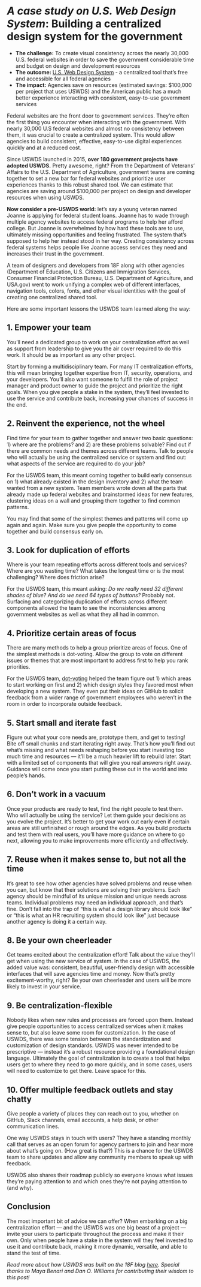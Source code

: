 # _A case study on U.S. Web Design System_: Building a centralized design system for the government

- **The challenge:** To create visual consistency across the nearly 30,000 U.S. federal websites in order to save the government considerable time and budget on design and development resources
- **The outcome:** [U.S. Web Design System](https://designsystem.digital.gov/) - a centralized tool that’s free and accessible for all federal agencies 
- **The impact:** Agencies save on resources (estimated savings: $100,000 per project that uses USWDS) and the American public has a much better experience interacting with consistent, easy-to-use government services 

Federal websites are the front door to government services. They’re often the first thing you encounter when interacting with the government. With nearly 30,000 U.S federal websites and almost no consistency between them, it was crucial to create a centralized system. This would allow agencies to build consistent, effective, easy-to-use digital experiences quickly and at a reduced cost.

Since USWDS launched in 2015, **over 180 government projects have adopted USWDS.** Pretty awesome, right? From the Department of Veterans’ Affairs to the U.S. Department of Agriculture, government teams are coming together to set a new bar for federal websites and prioritize user experiences thanks to this robust shared tool. We can estimate that agencies are saving around $100,000 per project on design and developer resources when using USWDS.

**Now consider a pre-USWDS world:** let’s say a young veteran named Joanne is applying for federal student loans. Joanne has to wade through multiple agency websites to access federal programs to help her afford college. But Joanne is overwhelmed by how hard these tools are to use, ultimately missing opportunities and feeling frustrated. The system that’s supposed to help her instead stood in her way. Creating consistency across federal systems helps people like Joanne access services they need and increases their trust in the government.

A team of designers and developers from 18F along with other agencies (Department of Education, U.S. Citizens and Immigration Services, Consumer Financial Protection Bureau, U.S. Department of Agriculture, and USA.gov) went to work unifying a complex web of different interfaces, navigation tools, colors, fonts, and other visual identities with the goal of creating one centralized shared tool.

Here are some important lessons the USWDS team learned along the way: 

## 1. Empower your team
You’ll need a dedicated group to work on your centralization effort as well as support from leadership to give you the air cover required to do this work. It should be as important as any other project. 

Start by forming a multidisciplinary team. For many IT centralization efforts, this will mean bringing together expertise from IT, security, operations, and your developers. You’ll also want someone to fulfill the role of project manager and product owner to guide the project and prioritize the right goals. When you give people a stake in the system, they’ll feel invested to use the service and contribute back, increasing your chances of success in the end. 

## 2. Reinvent the experience, not the wheel
Find time for your team to gather together and answer two basic questions: 1) where are the problems? and 2) are these problems solvable? Find out if there are common needs and themes across different teams. Talk to people who will actually be using the centralized service or system and find out: what aspects of the service are required to do your job?

For the USWDS team, this meant coming together to build early consensus on 1) what already existed in the design inventory and 2) what the team wanted from a new system. Team members wrote down all the parts that already made up federal websites and brainstormed ideas for new features, clustering ideas on a wall and grouping them together to find common patterns. 

You may find that some of the simplest themes and patterns will come up again and again. Make sure you give people the opportunity to come together and build consensus early on.   

## 3. Look for duplication of efforts
Where is your team repeating efforts across different tools and services? Where are you wasting time? What takes the longest time or is the most challenging? Where does friction arise?

For the USWDS team, this meant asking: _Do we really need 32 different shades of blue? And do we need 64 types of buttons?_ Probably not. Surfacing and categorizing duplication of efforts across different components allowed the team to see the inconsistencies among government websites as well as what they all had in common.

## 4. Prioritize certain areas of focus
There are many methods to help a group prioritize areas of focus. One of the simplest methods is dot-voting. Allow the group to vote on different issues or themes that are most important to address first to help you rank priorities. 

For the USWDS team, [dot-voting](https://methods.18f.gov/discover/feature-dot-voting/) helped the team figure out 1) which areas to start working on first and 2) which design styles they favored most when developing a new system. They even put their ideas on GitHub to solicit feedback from a wider range of government employees who weren’t in the room in order to incorporate outside feedback. 

## 5. Start small and iterate fast
Figure out what your core needs are, prototype them, and get to testing! Bite off small chunks and start iterating right away. That’s how you’ll find out what’s missing and what needs reshaping before you start investing too much time and resources — it’ll be a much heavier lift to rebuild later. Start with a limited set of components that will give you real answers right away. Guidance will come once you start putting these out in the world and into people’s hands. 

## 6. Don’t work in a vacuum
Once your products are ready to test, find the right people to test them. Who will actually be using the service? Let them guide your decisions as you evolve the project. It’s better to get your work out early even if certain areas are still unfinished or rough around the edges. As you build products and test them with real users, you’ll have more guidance on where to go next, allowing you to make improvements more efficiently and effectively.

## 7. Reuse when it makes sense to, but not all the time
It’s great to see how other agencies have solved problems and reuse when you can, but know that their solutions are solving their problems. Each agency should be mindful of its unique mission and unique needs across teams. Individual problems may need an individual approach, and that’s fine. Don’t fall into the trap of “this is what a design library should look like” or “this is what an HR recruiting system should look like” just because another agency is doing it a certain way.

## 8. Be your own cheerleader
Get teams excited about the centralization effort! Talk about the value they’ll get when using the new service of system. In the case of USWDS, the added value was: consistent, beautiful, user-friendly design with accessible interfaces that will save agencies time and money. Now that’s pretty excitement-worthy, right? Be your own cheerleader and users will be more likely to invest in your service. 

## 9. Be centralization-flexible
Nobody likes when new rules and processes are forced upon them. Instead give people opportunities to access centralized services when it makes sense to, but also leave some room for customization. 
In the case of USWDS, there was some tension between the standardization and customization of design standards. USWDS was never intended to be prescriptive — instead it’s a robust resource providing a foundational design language. 
Ultimately the goal of centralization is to create a tool that helps users get to where they need to go more quickly, and in some cases, users will need to customize to get there. Leave space for this. 

## 10. Offer multiple feedback outlets and stay chatty
Give people a variety of places they can reach out to you, whether on GitHub, Slack channels, email accounts, a help desk, or other communication lines. 

One way USWDS stays in touch with users? They have a standing monthly call that serves as an open forum for agency partners to join and hear more about what’s going on. (How great is that?) This is a chance for the USWDS team to share updates and allow any community members to speak up with feedback. 

USWDS also shares their roadmap publicly so everyone knows what issues they’re paying attention to and which ones they’re not paying attention to (and why). 

## Conclusion

The most important bit of advice we can offer? When embarking on a big centralization effort — and the USWDS was one big beast of a project — invite your users to participate throughout the process and make it their own. Only when people have a stake in the system will they feel invested to use it and contribute back, making it more dynamic, versatile, and able to stand the test of time. 

_Read more about how USWDS was built on the 18F blog [here](https://18f.gsa.gov/2017/10/03/building-a-large-scale-design-system/). Special thanks to Maya Benari and Dan O. Williams for contributing their wisdom to this post!_


